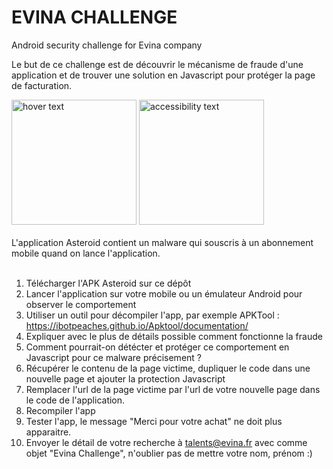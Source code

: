 # EVINA CHALLENGE
Android security challenge for Evina company

Le but de ce challenge est de découvrir le mécanisme de fraude d'une application et de trouver une solution en Javascript pour protéger la page de facturation.


<div>
<img src="http://int.evina.fr/Screenshot_20190503-112746.png" width="200" title="hover text">
<img src="http://int.evina.fr/Screenshot_20190503-112753.png" width="200" alt="accessibility text">
</div><br />
L'application Asteroid contient un malware qui souscris à un abonnement mobile quand on lance l'application.
<br /><br />


1. Télécharger l'APK Asteroid sur ce dépôt
2. Lancer l'application sur votre mobile ou un émulateur Android pour observer le comportement 
3. Utiliser un outil pour décompiler l'app, par exemple APKTool : https://ibotpeaches.github.io/Apktool/documentation/
4. Expliquer avec le plus de détails possible comment fonctionne la fraude
5. Comment pourrait-on détécter et protéger ce comportement en Javascript pour ce malware précisement ?
6. Récupérer le contenu de la page victime, dupliquer le code dans une nouvelle page et ajouter la protection Javascript
7. Remplacer l'url de la page victime par l'url de votre nouvelle page dans le code de l'application.
8. Recompiler l'app
9. Tester l'app, le message "Merci pour votre achat" ne doit plus apparaitre.
10. Envoyer le détail de votre recherche à talents@evina.fr avec comme objet "Evina Challenge", n'oublier pas de mettre votre nom, prénom :)





